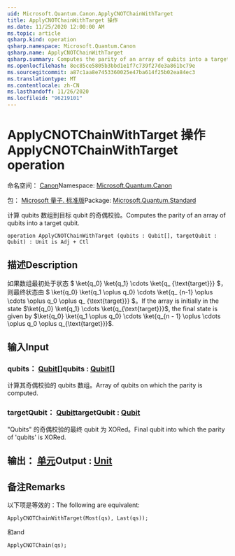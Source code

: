 ```yaml
---
uid: Microsoft.Quantum.Canon.ApplyCNOTChainWithTarget
title: ApplyCNOTChainWithTarget 操作
ms.date: 11/25/2020 12:00:00 AM
ms.topic: article
qsharp.kind: operation
qsharp.namespace: Microsoft.Quantum.Canon
qsharp.name: ApplyCNOTChainWithTarget
qsharp.summary: Computes the parity of an array of qubits into a target qubit.
ms.openlocfilehash: 8ec85ce5805b3bbd1e1f7c739f27de3a861bc79e
ms.sourcegitcommit: a87c1aa8e7453360025e47ba614f25b02ea84ec3
ms.translationtype: MT
ms.contentlocale: zh-CN
ms.lasthandoff: 11/26/2020
ms.locfileid: "96219101"
---
```

# <a name="applycnotchainwithtarget-operation"></a><span data-ttu-id="44d74-102">ApplyCNOTChainWithTarget 操作</span><span class="sxs-lookup"><span data-stu-id="44d74-102">ApplyCNOTChainWithTarget operation</span></span>

<span data-ttu-id="44d74-103">命名空间： [Canon](xref:Microsoft.Quantum.Canon)</span><span class="sxs-lookup"><span data-stu-id="44d74-103">Namespace: [Microsoft.Quantum.Canon](xref:Microsoft.Quantum.Canon)</span></span>

<span data-ttu-id="44d74-104">包： [Microsoft 量子. 标准版](https://nuget.org/packages/Microsoft.Quantum.Standard)</span><span class="sxs-lookup"><span data-stu-id="44d74-104">Package: [Microsoft.Quantum.Standard](https://nuget.org/packages/Microsoft.Quantum.Standard)</span></span>


<span data-ttu-id="44d74-105">计算 qubits 数组到目标 qubit 的奇偶校验。</span><span class="sxs-lookup"><span data-stu-id="44d74-105">Computes the parity of an array of qubits into a target qubit.</span></span>

```qsharp
operation ApplyCNOTChainWithTarget (qubits : Qubit[], targetQubit : Qubit) : Unit is Adj + Ctl
```


## <a name="description"></a><span data-ttu-id="44d74-106">描述</span><span class="sxs-lookup"><span data-stu-id="44d74-106">Description</span></span>

<span data-ttu-id="44d74-107">如果数组最初处于状态 $ \ket{q_0} \ket{q_1} \cdots \ket{q_ {\text{target}}} $，则最终状态由 $ \ket{q_0} \ket{q_1 \oplus q_0} \cdots \ket{q_ {n-1} \oplus \cdots \oplus q_0 \oplus q_ {\text{target}}} $。</span><span class="sxs-lookup"><span data-stu-id="44d74-107">If the array is initially in the state $\ket{q_0} \ket{q_1} \cdots \ket{q_{\text{target}}}$, the final state is given by $\ket{q_0} \ket{q_1 \oplus q_0} \cdots \ket{q_{n - 1} \oplus \cdots \oplus q_0 \oplus q_{\text{target}}}$.</span></span>

## <a name="input"></a><span data-ttu-id="44d74-108">输入</span><span class="sxs-lookup"><span data-stu-id="44d74-108">Input</span></span>

### <a name="qubits--qubit"></a><span data-ttu-id="44d74-109">qubits： [Qubit](xref:microsoft.quantum.lang-ref.qubit)[]</span><span class="sxs-lookup"><span data-stu-id="44d74-109">qubits : [Qubit](xref:microsoft.quantum.lang-ref.qubit)[]</span></span>

<span data-ttu-id="44d74-110">计算其奇偶校验的 qubits 数组。</span><span class="sxs-lookup"><span data-stu-id="44d74-110">Array of qubits on which the parity is computed.</span></span>


### <a name="targetqubit--qubit"></a><span data-ttu-id="44d74-111">targetQubit： [Qubit](xref:microsoft.quantum.lang-ref.qubit)</span><span class="sxs-lookup"><span data-stu-id="44d74-111">targetQubit : [Qubit](xref:microsoft.quantum.lang-ref.qubit)</span></span>

<span data-ttu-id="44d74-112">"Qubits" 的奇偶校验的最终 qubit 为 XORed。</span><span class="sxs-lookup"><span data-stu-id="44d74-112">Final qubit into which the parity of 'qubits' is XORed.</span></span>



## <a name="output--unit"></a><span data-ttu-id="44d74-113">输出： [单元](xref:microsoft.quantum.lang-ref.unit)</span><span class="sxs-lookup"><span data-stu-id="44d74-113">Output : [Unit](xref:microsoft.quantum.lang-ref.unit)</span></span>



## <a name="remarks"></a><span data-ttu-id="44d74-114">备注</span><span class="sxs-lookup"><span data-stu-id="44d74-114">Remarks</span></span>

<span data-ttu-id="44d74-115">以下项是等效的：</span><span class="sxs-lookup"><span data-stu-id="44d74-115">The following are equivalent:</span></span>

```qsharp
ApplyCNOTChainWithTarget(Most(qs), Last(qs));
```

<span data-ttu-id="44d74-116">和</span><span class="sxs-lookup"><span data-stu-id="44d74-116">and</span></span>

```qsharp
ApplyCNOTChain(qs);
```